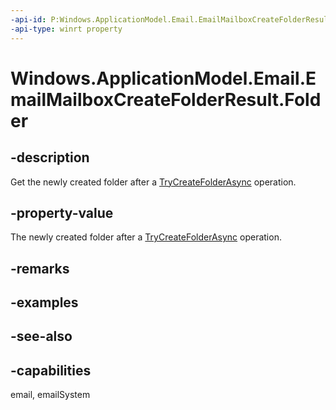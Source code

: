 ```yaml
---
-api-id: P:Windows.ApplicationModel.Email.EmailMailboxCreateFolderResult.Folder
-api-type: winrt property
---
```


<!-- Property syntax
public Windows.ApplicationModel.Email.EmailFolder Folder { get; }
-->

# Windows.ApplicationModel.Email.EmailMailboxCreateFolderResult.Folder

## -description
Get the newly created folder after a [TryCreateFolderAsync](emailmailbox_trycreatefolderasync_142768409.md) operation.

## -property-value
The newly created folder after a [TryCreateFolderAsync](emailmailbox_trycreatefolderasync_142768409.md) operation.

## -remarks

## -examples

## -see-also

## -capabilities
email, emailSystem
